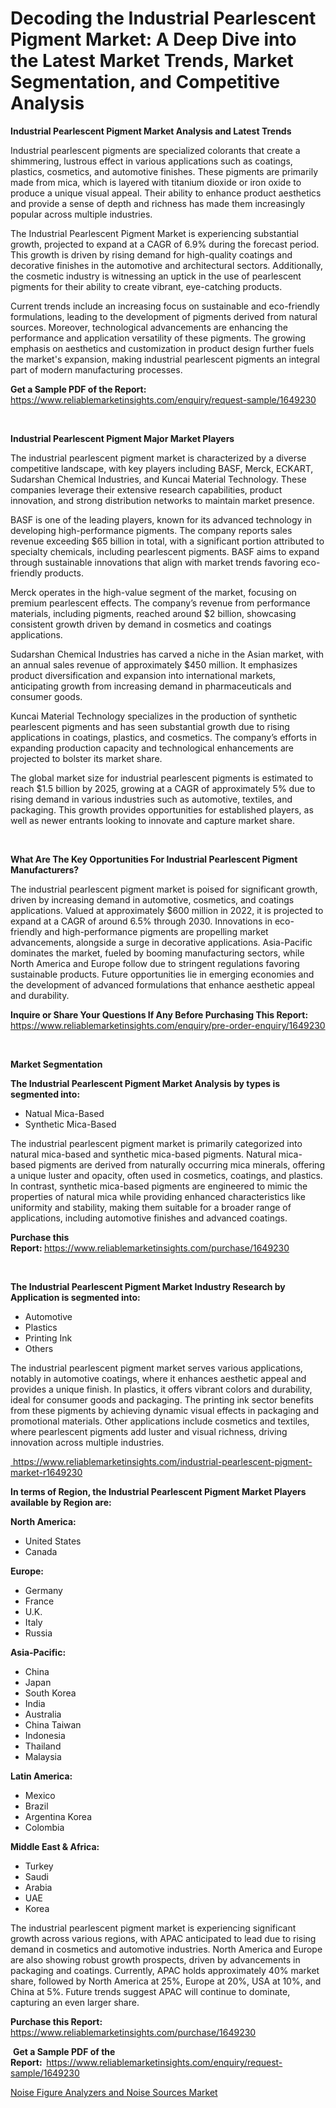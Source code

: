 <p><h1>Decoding the Industrial Pearlescent Pigment Market: A Deep Dive into the Latest Market Trends, Market Segmentation, and Competitive Analysis</h1></p><p><strong>Industrial Pearlescent Pigment Market Analysis and Latest Trends</strong></p>
<p><p>Industrial pearlescent pigments are specialized colorants that create a shimmering, lustrous effect in various applications such as coatings, plastics, cosmetics, and automotive finishes. These pigments are primarily made from mica, which is layered with titanium dioxide or iron oxide to produce a unique visual appeal. Their ability to enhance product aesthetics and provide a sense of depth and richness has made them increasingly popular across multiple industries.</p><p>The Industrial Pearlescent Pigment Market is experiencing substantial growth, projected to expand at a CAGR of 6.9% during the forecast period. This growth is driven by rising demand for high-quality coatings and decorative finishes in the automotive and architectural sectors. Additionally, the cosmetic industry is witnessing an uptick in the use of pearlescent pigments for their ability to create vibrant, eye-catching products. </p><p>Current trends include an increasing focus on sustainable and eco-friendly formulations, leading to the development of pigments derived from natural sources. Moreover, technological advancements are enhancing the performance and application versatility of these pigments. The growing emphasis on aesthetics and customization in product design further fuels the market's expansion, making industrial pearlescent pigments an integral part of modern manufacturing processes.</p></p>
<p><strong>Get a Sample PDF of the Report:&nbsp;</strong> <a href="https://www.reliablemarketinsights.com/enquiry/request-sample/1649230?utm_campaign=3037&utm_medium=2&utm_source=Github&utm_content=ia&utm_term=26032025&utm_id=industrial-pearlescent-pigment">https://www.reliablemarketinsights.com/enquiry/request-sample/1649230</a></p>
<p>&nbsp;</p>
<p><strong>Industrial Pearlescent Pigment Major Market Players</strong></p>
<p><p>The industrial pearlescent pigment market is characterized by a diverse competitive landscape, with key players including BASF, Merck, ECKART, Sudarshan Chemical Industries, and Kuncai Material Technology. These companies leverage their extensive research capabilities, product innovation, and strong distribution networks to maintain market presence.</p><p>BASF is one of the leading players, known for its advanced technology in developing high-performance pigments. The company reports sales revenue exceeding $65 billion in total, with a significant portion attributed to specialty chemicals, including pearlescent pigments. BASF aims to expand through sustainable innovations that align with market trends favoring eco-friendly products.</p><p>Merck operates in the high-value segment of the market, focusing on premium pearlescent effects. The company’s revenue from performance materials, including pigments, reached around $2 billion, showcasing consistent growth driven by demand in cosmetics and coatings applications.</p><p>Sudarshan Chemical Industries has carved a niche in the Asian market, with an annual sales revenue of approximately $450 million. It emphasizes product diversification and expansion into international markets, anticipating growth from increasing demand in pharmaceuticals and consumer goods.</p><p>Kuncai Material Technology specializes in the production of synthetic pearlescent pigments and has seen substantial growth due to rising applications in coatings, plastics, and cosmetics. The company’s efforts in expanding production capacity and technological enhancements are projected to bolster its market share.</p><p>The global market size for industrial pearlescent pigments is estimated to reach $1.5 billion by 2025, growing at a CAGR of approximately 5% due to rising demand in various industries such as automotive, textiles, and packaging. This growth provides opportunities for established players, as well as newer entrants looking to innovate and capture market share.</p></p>
<p>&nbsp;</p>
<p><strong>What Are The Key Opportunities For Industrial Pearlescent Pigment Manufacturers?</strong></p>
<p><p>The industrial pearlescent pigment market is poised for significant growth, driven by increasing demand in automotive, cosmetics, and coatings applications. Valued at approximately $600 million in 2022, it is projected to expand at a CAGR of around 6.5% through 2030. Innovations in eco-friendly and high-performance pigments are propelling market advancements, alongside a surge in decorative applications. Asia-Pacific dominates the market, fueled by booming manufacturing sectors, while North America and Europe follow due to stringent regulations favoring sustainable products. Future opportunities lie in emerging economies and the development of advanced formulations that enhance aesthetic appeal and durability.</p></p>
<p><strong>Inquire or Share Your Questions If Any Before Purchasing This Report:</strong> <a href="https://www.reliablemarketinsights.com/enquiry/pre-order-enquiry/1649230?utm_campaign=3037&utm_medium=2&utm_source=Github&utm_content=ia&utm_term=26032025&utm_id=industrial-pearlescent-pigment">https://www.reliablemarketinsights.com/enquiry/pre-order-enquiry/1649230</a></p>
<p>&nbsp;</p>
<p><strong>Market Segmentation</strong></p>
<p><strong>The Industrial Pearlescent Pigment Market Analysis by types is segmented into:</strong></p>
<p><ul><li>Natual Mica-Based</li><li>Synthetic Mica-Based</li></ul></p>
<p><p>The industrial pearlescent pigment market is primarily categorized into natural mica-based and synthetic mica-based pigments. Natural mica-based pigments are derived from naturally occurring mica minerals, offering a unique luster and opacity, often used in cosmetics, coatings, and plastics. In contrast, synthetic mica-based pigments are engineered to mimic the properties of natural mica while providing enhanced characteristics like uniformity and stability, making them suitable for a broader range of applications, including automotive finishes and advanced coatings.</p></p>
<p><strong>Purchase this Report:&nbsp;</strong><a href="https://www.reliablemarketinsights.com/purchase/1649230?utm_campaign=3037&utm_medium=2&utm_source=Github&utm_content=ia&utm_term=26032025&utm_id=industrial-pearlescent-pigment">https://www.reliablemarketinsights.com/purchase/1649230</a></p>
<p>&nbsp;</p>
<p><strong>The Industrial Pearlescent Pigment Market Industry Research by Application is segmented into:</strong></p>
<p><ul><li>Automotive</li><li>Plastics</li><li>Printing Ink</li><li>Others</li></ul></p>
<p><p>The industrial pearlescent pigment market serves various applications, notably in automotive coatings, where it enhances aesthetic appeal and provides a unique finish. In plastics, it offers vibrant colors and durability, ideal for consumer goods and packaging. The printing ink sector benefits from these pigments by achieving dynamic visual effects in packaging and promotional materials. Other applications include cosmetics and textiles, where pearlescent pigments add luster and visual richness, driving innovation across multiple industries.</p></p>
<p><a href="https://www.reliablemarketinsights.com/industrial-pearlescent-pigment-market-r1649230?utm_campaign=3037&utm_medium=2&utm_source=Github&utm_content=ia&utm_term=26032025&utm_id=industrial-pearlescent-pigment">&nbsp;https://www.reliablemarketinsights.com/industrial-pearlescent-pigment-market-r1649230</a></p>
<p><strong>In terms of Region, the Industrial Pearlescent Pigment Market Players available by Region are:</strong></p>
<p>
    <p> <strong> North America: </strong>
        <ul>
            <li>United States</li>
            <li>Canada</li>
        </ul>
        </p> 
    <p> <strong> Europe: </strong>
        <ul>
            <li>Germany</li>
            <li>France</li>
            <li>U.K.</li>
            <li>Italy</li>
            <li>Russia</li>
        </ul>
        </p> 
    <p> <strong> Asia-Pacific: </strong>
        <ul>
            <li>China</li>
            <li>Japan</li>
            <li>South Korea</li>
            <li>India</li>
            <li>Australia</li>
            <li>China Taiwan</li>
            <li>Indonesia</li>
            <li>Thailand</li>
            <li>Malaysia</li>
        </ul>
        </p> 
    <p> <strong> Latin America: </strong>
        <ul>
            <li>Mexico</li>
            <li>Brazil</li>
            <li>Argentina Korea</li>
            <li>Colombia</li>
        </ul>
        </p> 
    <p> <strong> Middle East & Africa: </strong>
        <ul>
            <li>Turkey</li>
            <li>Saudi</li>
            <li>Arabia</li>
            <li>UAE</li>
            <li>Korea</li>
        </ul>
    </p>
    </p>
<p><p>The industrial pearlescent pigment market is experiencing significant growth across various regions, with APAC anticipated to lead due to rising demand in cosmetics and automotive industries. North America and Europe are also showing robust growth prospects, driven by advancements in packaging and coatings. Currently, APAC holds approximately 40% market share, followed by North America at 25%, Europe at 20%, USA at 10%, and China at 5%. Future trends suggest APAC will continue to dominate, capturing an even larger share.</p></p>
<p><strong>Purchase this Report: </strong><a href="https://www.reliablemarketinsights.com/purchase/1649230?utm_campaign=3037&utm_medium=2&utm_source=Github&utm_content=ia&utm_term=26032025&utm_id=industrial-pearlescent-pigment">https://www.reliablemarketinsights.com/purchase/1649230</a></p>
<p>&nbsp;<strong>Get a Sample PDF of the Report:&nbsp;&nbsp;</strong><a href="https://www.reliablemarketinsights.com/enquiry/request-sample/1649230?utm_campaign=3037&utm_medium=2&utm_source=Github&utm_content=ia&utm_term=26032025&utm_id=industrial-pearlescent-pigment">https://www.reliablemarketinsights.com/enquiry/request-sample/1649230</a></p>
<p><strong></strong></p>
<p><p><a href="https://github.com/lalolatiot/Market-Research-Report-List-1/blob/main/noise-figure-analyzers-and-noise-sources-market.md?utm_campaign=3037&utm_medium=2&utm_source=Github&utm_content=ia&utm_term=26032025&utm_id=industrial-pearlescent-pigment">Noise Figure Analyzers and Noise Sources Market</a></p></p>